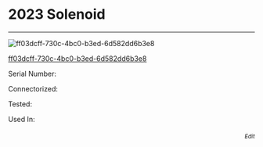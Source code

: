 # **2023 Solenoid**
---

![ff03dcff-730c-4bc0-b3ed-6d582dd6b3e8](https://mcquaidrobotics.github.io/inv/images/ff03dcff-730c-4bc0-b3ed-6d582dd6b3e8.png)

[ff03dcff-730c-4bc0-b3ed-6d582dd6b3e8](https://mcquaidrobotics.github.io/inv/images/labels/lb-ff03dcff-730c-4bc0-b3ed-6d582dd6b3e8.png)

Serial Number: 

Connectorized: 

Tested: 

Used In: 


###### [<div style="text-align: right"><sub>Edit</sub></div>](https://github.com/McQuaidRobotics/inv/blob/main/guids/ff03dcff-730c-4bc0-b3ed-6d582dd6b3e8.md)

